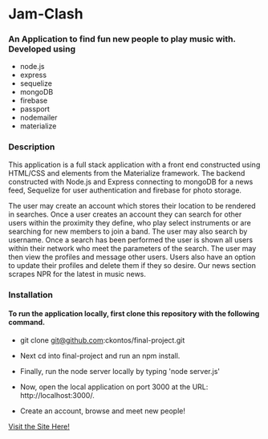# Jam-Clash

### An Application to find fun new people to play music with. Developed using
* node.js
* express
* sequelize
* mongoDB
* firebase
* passport
* nodemailer
* materialize

### Description
This application is a  full stack application with a front end constructed using HTML/CSS and elements from the Materialize framework. The backend constructed with Node.js and Express connecting to mongoDB for a news feed, Sequelize for user authentication and firebase for photo storage. 

The user may create an account which stores their location to be rendered in searches. Once a user creates an account they can search for other users within the proximity they define, who play select instruments or are searching for new members to join a band. The user may also search by username. Once a search has been performed the user is shown all users within their network who meet the parameters of the search. The user may then view the profiles and message other users. Users also have an option to update their profiles and delete them if they so desire. Our news section scrapes NPR for the latest in music news.


### Installation
#### To run the application locally, first clone this repository with the following command.

* git clone git@github.com:ckontos/final-project.git

* Next cd into final-project and run an npm install.

* Finally, run the node server locally by typing 'node server.js'

* Now, open the local application on port 3000 at the URL: http://localhost:3000/.

* Create an account, browse and meet new people!

<a href="www.jam-clash.com">Visit the Site Here!</a>
